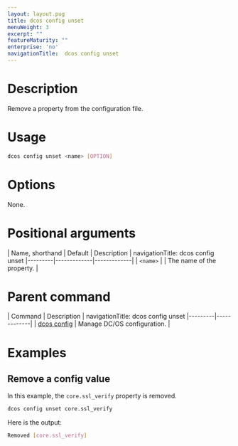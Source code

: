 ```yaml
---
layout: layout.pug
title: dcos config unset
menuWeight: 3
excerpt: ""
featureMaturity: ""
enterprise: 'no'
navigationTitle:  dcos config unset
---
```


<!-- This source repo for this topic is https://github.com/dcos/dcos-docs -->


# Description
Remove a property from the configuration file.

# Usage

```bash
dcos config unset <name> [OPTION]
```

# Options

None.

# Positional arguments

| Name, shorthand | Default | Description |
navigationTitle:  dcos config unset
|---------|-------------|-------------|
| `<name>`   |             |  The name of the property. |

# Parent command

| Command | Description |
navigationTitle:  dcos config unset
|---------|-------------|
| [dcos config](/1.9/cli/command-reference/dcos-config/) |  Manage DC/OS configuration. |

# Examples

## Remove a config value

In this example, the `core.ssl_verify` property is removed.

```bash
dcos config unset core.ssl_verify
```

Here is the output:

```bash
Removed [core.ssl_verify]
```
